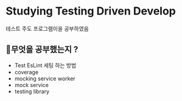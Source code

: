 # Studying Testing Driven Develop
테스트 주도 프로그램이을 공부하였음 



## 📖무엇을 공부했는지 ?
- Test EsLint 세팅 하는 방법
- coverage
- mocking service worker
- mock service
- testing library


